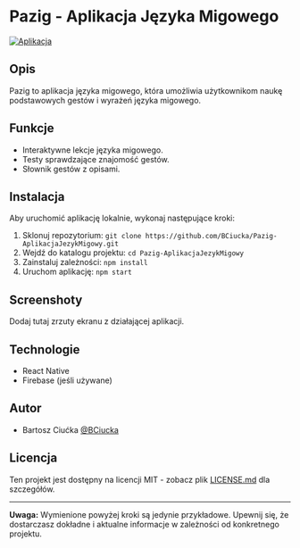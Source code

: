 # Pazig - Aplikacja Języka Migowego
[![Aplikacja](https://github.com/BCiucka/Pazig-AplikacjaJezykMigowy/raw/main/assets/128985044/8362956b-3d45-4020-bd1f-a72f2636c906.png)](https://youtu.be/06UXA0d5eFQ)



## Opis

Pazig to aplikacja języka migowego, która umożliwia użytkownikom naukę podstawowych gestów i wyrażeń języka migowego.

## Funkcje

- Interaktywne lekcje języka migowego.
- Testy sprawdzające znajomość gestów.
- Słownik gestów z opisami.

## Instalacja

Aby uruchomić aplikację lokalnie, wykonaj następujące kroki:

1. Sklonuj repozytorium: `git clone https://github.com/BCiucka/Pazig-AplikacjaJezykMigowy.git`
2. Wejdź do katalogu projektu: `cd Pazig-AplikacjaJezykMigowy`
3. Zainstaluj zależności: `npm install`
4. Uruchom aplikację: `npm start`

## Screenshoty

Dodaj tutaj zrzuty ekranu z działającej aplikacji.

## Technologie

- React Native
- Firebase (jeśli używane)

## Autor

- Bartosz Ciućka [@BCiucka](https://github.com/BCiucka)

## Licencja

Ten projekt jest dostępny na licencji MIT - zobacz plik [LICENSE.md](LICENSE.md) dla szczegółów.

---
**Uwaga:** Wymienione powyżej kroki są jedynie przykładowe. Upewnij się, że dostarczasz dokładne i aktualne informacje w zależności od konkretnego projektu.


